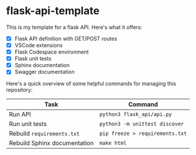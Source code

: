 # flask-api-template

This is my template for a flask API.  Here's what it offers:

- [x] Flask API definition with GET/POST routes
- [x] VSCode extensions
- [x] Flask Codespace environment
- [x] Flask unit tests
- [x] Sphinx documentation
- [x] Swagger documentation

Here's a quick overview of some helpful commands for managing this repository:

| Task | Command |
|---|---|
| Run API | `python3 flask_api/api.py` |
| Run unit tests | `python3 -m unittest discover` |
| Rebuild `requirements.txt` | `pip freeze > requirements.txt` |
| Rebuild Sphinx documentation | `make html` |